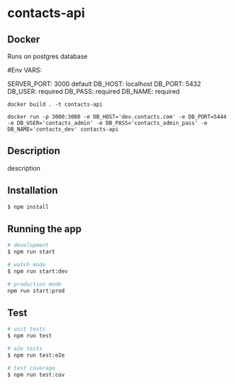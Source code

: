 # contacts-api


## Docker
Runs on postgres database

#Env VARS:

SERVER_PORT: 3000 default
DB_HOST: localhost
DB_PORT: 5432
DB_USER: required
DB_PASS: required
DB_NAME: required


`docker build . -t contacts-api`

```
docker run -p 3000:3000 -e DB_HOST='dev.contacts.com' -e DB_PORT=5444 -e DB_USER='contacts_admin' -e DB_PASS='contacts_admin_pass' -e DB_NAME='contacts_dev' contacts-api
```
## Description

description

## Installation

```bash
$ npm install
```

## Running the app

```bash
# development
$ npm run start

# watch mode
$ npm run start:dev

# production mode
npm run start:prod
```

## Test

```bash
# unit tests
$ npm run test

# e2e tests
$ npm run test:e2e

# test coverage
$ npm run test:cov
```

